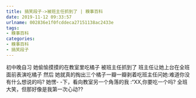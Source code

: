 ```yaml
---
title: 搞笑段子->被班主任抓到了 | 糗事百科
date: 2019-11-12 09:33:57
urlname: 002836e1f0fcddeca27151138ac2433e
tags: 
- 糗事百科
categories:
- 糗事百科
- 搞笑段子
---
```

初中晚自习 她偷愉摸摸的在教室里吃橘子 被班主任抓到了 班主任让她上台在全班面前表演吃橘子 然后 她就真的掏出三个橘子一瓣一瓣剥着吃班主任问她:难道你没有什么想说的吗? 她愣- -下，看向教室另一个角落的我 :“XX,你要吃一个吗? 全班大笑，但那好像是我第一次心动??


